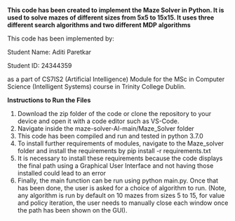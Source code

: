 **This code has been created to implement the Maze Solver in Python. 
It is used to solve mazes of different sizes from 5x5 to 15x15.
It uses three different search algorithms and two different MDP algorithms**

This code has been implemented by:

Student Name: Aditi Paretkar

Student ID: 24344359

as a part of CS7IS2 (Artificial Intelligence) Module for the MSc in Computer Science (Intelligent Systems) course in Trinity College Dublin.

**Instructions to Run the Files**

1. Download the zip folder of the code or clone the repository to your device and open it with a code editor such as VS-Code.
2. Navigate inside the maze-solver-AI-main/Maze_Solver folder
3. This code has been compiled and run and tested in python 3.7.0
4. To install further requirements of modules, navigate to the Maze_solver folder and install the requirements by pip install -r requirements.txt
5. It is necessary to install these requirements because the code displays the final path using a Graphical User Interface and not having those installed could lead to an error
6. Finally, the main function can be run using python main.py. Once that has been done, the user is asked for a choice of algorithm to run. (Note, any algorithm is run by default on 10 mazes from sizes 5 to 15, for value and policy iteration, the user needs to manually close each window once the path has been shown on the GUI).


